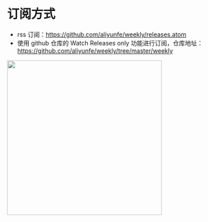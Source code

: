 # 订阅方式
- rss 订阅：https://github.com/aliyunfe/weekly/releases.atom
- 使用 github 仓库的 Watch Releases only 功能进行订阅，仓库地址：https://github.com/aliyunfe/weekly/tree/master/weekly
<img src="https://img.alicdn.com/tfs/TB1kIeESW6qK1RjSZFmXXX0PFXa-1860-734.png" height="360" />
